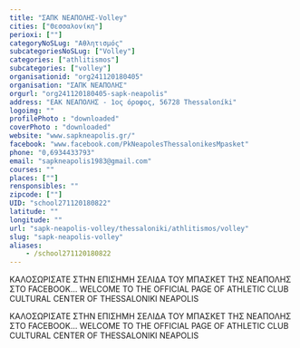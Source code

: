 ```yaml
---
title: "ΣΑΠΚ ΝΕΑΠΟΛΗΣ-Volley"
cities: ["Θεσσαλονίκη"]
perioxi: [""]
categoryNoSLug: "Αθλητισμός"
subcategoriesNoSLug: ["Volley"]
categories: ["athlitismos"]
subcategories: ["volley"]
organisationid: "org241120180405"
organisation: "ΣΑΠΚ ΝΕΑΠΟΛΗΣ"
orgurl: "org241120180405-sapk-neapolis"
address: "ΕΑΚ ΝΕΑΠΟΛΗΣ - 1ος όροφος, 56728 Thessaloníki"
logoimg: ""
profilePhoto : "downloaded"
coverPhoto : "downloaded"
website: "www.sapkneapolis.gr/"
facebook: "www.facebook.com/PkNeapolesThessalonikesMpasket"
phone: "0,6934433793"
email: "sapkneapolis1983@gmail.com"
courses: ""
places: [""]
rensponsibles: ""
zipcode: [""]
UID: "school271120180822"
latitude: ""
longitude: ""
url: "sapk-neapolis-volley/thessaloniki/athlitismos/volley"
slug: "sapk-neapolis-volley"
aliases:
    - /school271120180822
---
```



ΚΑΛΟΣΩΡΙΣΑΤΕ ΣΤΗΝ ΕΠΙΣΗΜΗ ΣΕΛΙΔΑ ΤΟΥ ΜΠΑΣΚΕΤ ΤΗΣ ΝΕΑΠΟΛΗΣ ΣΤΟ FACEBOOK... WELCOME TO THE OFFICIAL PAGE OF ATHLETIC CLUB CULTURAL CENTER OF THESSALONIKI NEAPOLIS

ΚΑΛΟΣΩΡΙΣΑΤΕ ΣΤΗΝ ΕΠΙΣΗΜΗ ΣΕΛΙΔΑ ΤΟΥ ΜΠΑΣΚΕΤ ΤΗΣ ΝΕΑΠΟΛΗΣ ΣΤΟ FACEBOOK... WELCOME TO THE OFFICIAL PAGE OF ATHLETIC CLUB CULTURAL CENTER OF THESSALONIKI NEAPOLIS